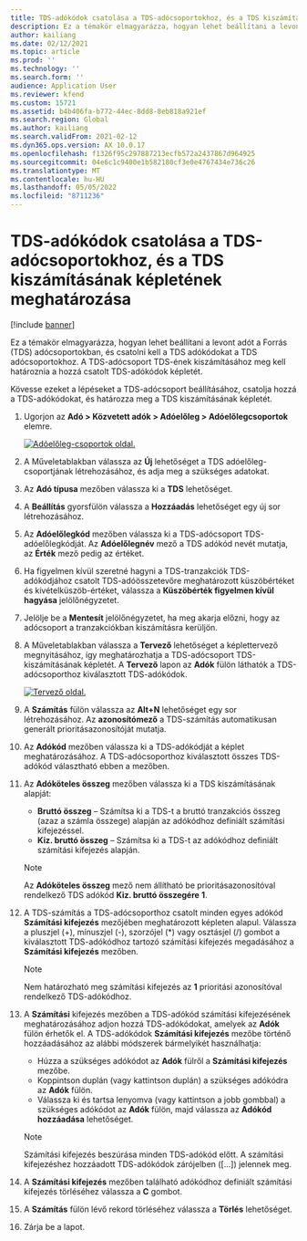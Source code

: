```yaml
---
title: TDS-adókódok csatolása a TDS-adócsoportokhoz, és a TDS kiszámításának képletének meghatározása
description: Ez a témakör elmagyarázza, hogyan lehet beállítani a levont adót a Forrás (TDS) adócsoportokban, és csatolni kell a TDS adókódokat a TDS adócsoportokhoz. A TDS-adócsoport TDS-ének kiszámításához meg kell határoznia a hozzá csatolt TDS-adókódok képletét.
author: kailiang
ms.date: 02/12/2021
ms.topic: article
ms.prod: ''
ms.technology: ''
ms.search.form: ''
audience: Application User
ms.reviewer: kfend
ms.custom: 15721
ms.assetid: b4b406fa-b772-44ec-8dd8-8eb818a921ef
ms.search.region: Global
ms.author: kailiang
ms.search.validFrom: 2021-02-12
ms.dyn365.ops.version: AX 10.0.17
ms.openlocfilehash: f1326f95c297887213ecfb572a2437867d964925
ms.sourcegitcommit: 04e6c1c9400e1b582180cf3e0e4767434e736c26
ms.translationtype: MT
ms.contentlocale: hu-HU
ms.lasthandoff: 05/05/2022
ms.locfileid: "8711236"
---
```

# <a name="attach-tds-tax-codes-to-tds-tax-groups-and-define-the-formula-for-calculating-tds"></a>TDS-adókódok csatolása a TDS-adócsoportokhoz, és a TDS kiszámításának képletének meghatározása

[!include [banner](../includes/banner.md)]

Ez a témakör elmagyarázza, hogyan lehet beállítani a levont adót a Forrás (TDS) adócsoportokban, és csatolni kell a TDS adókódokat a TDS adócsoportokhoz. A TDS-adócsoport TDS-ének kiszámításához meg kell határoznia a hozzá csatolt TDS-adókódok képletét.

Kövesse ezeket a lépéseket a TDS-adócsoport beállításához, csatolja hozzá a TDS-adókódokat, és határozza meg a TDS kiszámításának képletét.

1. Ugorjon az **Adó \> Közvetett adók \> Adóelőleg \> Adóelőlegcsoportok** elemre.

    [![Adóelőleg-csoportok oldal.](./media/apac-ind-TDS-29.png)](./media/apac-ind-TDS-29.png)

2. A Műveletablakban válassza az **Új** lehetőséget a TDS adóelőleg-csoportjának létrehozásához, és adja meg a szükséges adatokat.
3. Az **Adó típusa** mezőben válassza ki a **TDS** lehetőséget.
4. A **Beállítás** gyorsfülön válassza a **Hozzáadás** lehetőséget egy új sor létrehozásához.
5. Az **Adóelőlegkód** mezőben válassza ki a TDS-adócsoport TDS-adóelőlegkódját. Az **Adóelőlegnév** mező a TDS adókód nevét mutatja, az **Érték** mező pedig az értéket.
6. Ha figyelmen kívül szeretné hagyni a TDS-tranzakciók TDS-adókódjához csatolt TDS-adóösszetevőre meghatározott küszöbértéket és kivételküszöb-értéket, válassza a **Küszöbérték figyelmen kívül hagyása** jelölőnégyzetet.
7. Jelölje be a **Mentesít** jelölőnégyzetet, ha meg akarja előzni, hogy az adócsoport a tranzakciókban kiszámításra kerüljön.
8. A Műveletablakban válassza a **Tervező** lehetőséget a képlettervező megnyitásához, így meghatározhatja a TDS-adócsoport TDS-kiszámításának képletét. A **Tervező** lapon az **Adók** fülön láthatók a TDS-adócsoporthoz kiválasztott TDS-adókódok.

    [![Tervező oldal.](./media/apac-ind-TDS-30.png)](./media/apac-ind-TDS-30.png)

9. A **Számítás** fülön válassza az **Alt+N** lehetőséget egy sor létrehozásához. Az **azonosítómező** a TDS-számítás automatikusan generált prioritásazonosítóját mutatja.
10. Az **Adókód** mezőben válassza ki a TDS-adókódját a képlet meghatározásához. A TDS-adócsoporthoz kiválasztott összes TDS-adókód választható ebben a mezőben.
11. Az **Adóköteles összeg** mezőben válassza ki a TDS kiszámításának alapját:

    - **Bruttó összeg** – Számítsa ki a TDS-t a bruttó tranzakciós összeg (azaz a számla összege) alapján az adókódhoz definiált számítási kifejezéssel.
    - **Kiz. bruttó összeg** – Számítsa ki a TDS-t az adókódhoz definiált számítási kifejezés alapján.

    > [!NOTE]
    > Az **Adóköteles összeg** mező nem állítható be prioritásazonosítóval rendelkező TDS adókód **Kiz. bruttó összegére** **1**.

12. A TDS-számítás a TDS-adócsoporthoz csatolt minden egyes adókód **Számítási kifejezés** mezőjében meghatározott képleten alapul. Válassza a pluszjel (+), mínuszjel (-), szorzójel (\*) vagy osztásjel (/) gombot a kiválasztott TDS-adókódhoz tartozó számítási kifejezés megadásához a **Számítási kifejezés** mezőben.

    > [!NOTE]
    > Nem határozható meg számítási kifejezés az **1** prioritási azonosítóval rendelkező TDS-adókódhoz.

13. A **Számítási** kifejezés mezőben a TDS-adókód számítási kifejezésének meghatározásához adjon hozzá TDS-adókódokat, amelyek az **Adók** fülön érhetők el. A TDS-adókódok **Számítási kifejezés** mezőbe történő hozzáadásához az alábbi módszerek bármelyikét használhatja:

    - Húzza a szükséges adókódot az **Adók** fülről a **Számítási kifejezés** mezőbe.
    - Koppintson duplán (vagy kattintson duplán) a szükséges adókódra az **Adók** fülön.
    - Válassza ki és tartsa lenyomva (vagy kattintson a jobb gombbal) a szükséges adókódot az **Adók** fülön, majd válassza az **Adókód hozzáadása** lehetőséget.

    > [!NOTE]
    > Számítási kifejezés beszúrása minden TDS-adókód előtt. A számítási kifejezéshez hozzáadott TDS-adókódok zárójelben (\[...\]) jelennek meg.

14. A **Számítási kifejezés** mezőben található adókódhoz definiált számítási kifejezés törléséhez válassza a **C** gombot.
15. A **Számítás** fülön lévő rekord törléséhez válassza a **Törlés** lehetőséget.
16. Zárja be a lapot.
